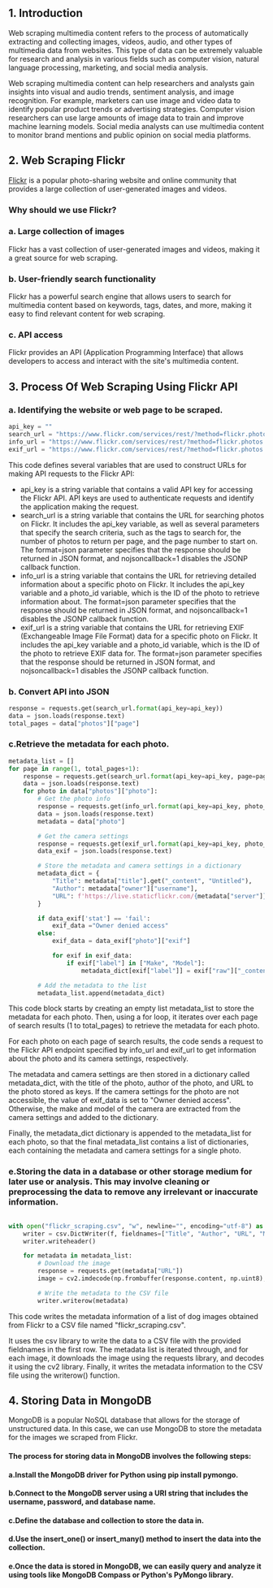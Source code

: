## 1. Introduction

Web scraping multimedia content refers to the process of automatically extracting and collecting images, videos, audio, and other types of multimedia data from websites. This type of data can be extremely valuable for research and analysis in various fields such as computer vision, natural language processing, marketing, and social media analysis.

Web scraping multimedia content can help researchers and analysts gain insights into visual and audio trends, sentiment analysis, and image recognition. For example, marketers can use image and video data to identify popular product trends or advertising strategies. Computer vision researchers can use large amounts of image data to train and improve machine learning models. Social media analysts can use multimedia content to monitor brand mentions and public opinion on social media platforms.


## 2. Web Scraping Flickr
<a href="https://www.flickr.com/">Flickr</a> is a popular photo-sharing website and online community that provides a large collection of user-generated images and videos. 

### Why should we use Flickr?

### a. Large collection of images
Flickr has a vast collection of user-generated images and videos, making it a great source for web scraping.

### b. User-friendly search functionality
Flickr has a powerful search engine that allows users to search for multimedia content based on keywords, tags, dates, and more, making it easy to find relevant content for web scraping.

### c. API access
Flickr provides an API (Application Programming Interface) that allows developers to access and interact with the site's multimedia content.

## 3. Process Of Web Scraping Using Flickr API

### a. Identifying the website or web page to be scraped.

```python
api_key = ""
search_url = "https://www.flickr.com/services/rest/?method=flickr.photos.search&api_key={api_key}&tags=dog&per_page=100&page=1&format=json&nojsoncallback=1"
info_url = "https://www.flickr.com/services/rest/?method=flickr.photos.getInfo&api_key={api_key}&photo_id={photo_id}&format=json&nojsoncallback=1"
exif_url = "https://www.flickr.com/services/rest/?method=flickr.photos.getExif&api_key={api_key}&photo_id={photo_id}&format=

```

This code defines several variables that are used to construct URLs for making API requests to the Flickr API:

- api_key is a string variable that contains a valid API key for accessing the Flickr API. API keys are used to authenticate requests and identify the application making the request.
- search_url is a string variable that contains the URL for searching photos on Flickr. It includes the api_key variable, as well as several parameters that specify the search criteria, such as the tags to search for, the number of photos to return per page, and the page number to start on. The format=json parameter specifies that the response should be returned in JSON format, and nojsoncallback=1 disables the JSONP callback function.
- info_url is a string variable that contains the URL for retrieving detailed information about a specific photo on Flickr. It includes the api_key variable and a photo_id variable, which is the ID of the photo to retrieve information about. The format=json parameter specifies that the response should be returned in JSON format, and nojsoncallback=1 disables the JSONP callback function.
- exif_url is a string variable that contains the URL for retrieving EXIF (Exchangeable Image File Format) data for a specific photo on Flickr. It includes the api_key variable and a photo_id variable, which is the ID of the photo to retrieve EXIF data for. The format=json parameter specifies that the response should be returned in JSON format, and nojsoncallback=1 disables the JSONP callback function.

### b. Convert API into JSON

```python
response = requests.get(search_url.format(api_key=api_key))
data = json.loads(response.text)
total_pages = data["photos"]["page"]

```


### c.Retrieve the metadata for each photo.

```python
metadata_list = []
for page in range(1, total_pages+1):
    response = requests.get(search_url.format(api_key=api_key, page=page))
    data = json.loads(response.text)
    for photo in data["photos"]["photo"]:
        # Get the photo info
        response = requests.get(info_url.format(api_key=api_key, photo_id=photo["id"]))
        data = json.loads(response.text)
        metadata = data["photo"]

        # Get the camera settings
        response = requests.get(exif_url.format(api_key=api_key, photo_id=photo["id"]))
        data_exif = json.loads(response.text)

        # Store the metadata and camera settings in a dictionary
        metadata_dict = {
            "Title": metadata["title"].get("_content", "Untitled"),
            "Author": metadata["owner"]["username"],
            "URL": f'https://live.staticflickr.com/{metadata["server"]}/{metadata["id"]}_{metadata["secret"]}.jpg',
        }

        if data_exif['stat'] == 'fail':
            exif_data ="Owner denied access"
        else:
            exif_data = data_exif["photo"]["exif"]

            for exif in exif_data:
                if exif["label"] in ["Make", "Model"]:
                    metadata_dict[exif["label"]] = exif["raw"]["_content"]

        # Add the metadata to the list
        metadata_list.append(metadata_dict)

```

This code block starts by creating an empty list metadata_list to store the metadata for each photo. Then, using a for loop, it iterates over each page of search results (1 to total_pages) to retrieve the metadata for each photo.

For each photo on each page of search results, the code sends a request to the Flickr API endpoint specified by info_url and exif_url to get information about the photo and its camera settings, respectively.

The metadata and camera settings are then stored in a dictionary called metadata_dict, with the title of the photo, author of the photo, and URL to the photo stored as keys. If the camera settings for the photo are not accessible, the value of exif_data is set to "Owner denied access". Otherwise, the make and model of the camera are extracted from the camera settings and added to the dictionary.

Finally, the metadata_dict dictionary is appended to the metadata_list for each photo, so that the final metadata_list contains a list of dictionaries, each containing the metadata and camera settings for a single photo.


### e.Storing the data in a database or other storage medium for later use or analysis. This may involve cleaning or preprocessing the data to remove any irrelevant or inaccurate information.

```python

with open("flickr_scraping.csv", "w", newline="", encoding="utf-8") as f:
    writer = csv.DictWriter(f, fieldnames=["Title", "Author", "URL", "Make", "Model"])
    writer.writeheader()

    for metadata in metadata_list:
        # Download the image
        response = requests.get(metadata["URL"])
        image = cv2.imdecode(np.frombuffer(response.content, np.uint8), cv2.IMREAD_COLOR)

        # Write the metadata to the CSV file
        writer.writerow(metadata)

```

This code writes the metadata information of a list of dog images obtained from Flickr to a CSV file named "flickr_scraping.csv".

It uses the csv library to write the data to a CSV file with the provided fieldnames in the first row. The metadata list is iterated through, and for each image, it downloads the image using the requests library, and decodes it using the cv2 library. Finally, it writes the metadata information to the CSV file using the writerow() function.

## 4. Storing Data in MongoDB

MongoDB is a popular NoSQL database that allows for the storage of unstructured data. In this case, we can use MongoDB to store the metadata for the images we scraped from Flickr.

#### The process for storing data in MongoDB involves the following steps:

#### a.Install the MongoDB driver for Python using pip install pymongo.

#### b.Connect to the MongoDB server using a URI string that includes the username, password, and database name.

#### c.Define the database and collection to store the data in.

#### d.Use the insert_one() or insert_many() method to insert the data into the collection.

#### e.Once the data is stored in MongoDB, we can easily query and analyze it using tools like MongoDB Compass or Python's PyMongo library.
